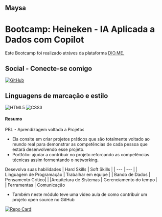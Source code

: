 ## Maysa
# Bootcamp: Heineken - IA Aplicada a Dados com Copilot
Este Bootcamp foi realizado atráves da plataforma [DIO.ME.](https://auth.dio.me/realms/master/protocol/openid-connect/auth?client_id=spa-core-client&redirect_uri=https%3A%2F%2Fweb.dio.me%2Fhome&state=1ee633f1-4cc2-4d9f-82ae-07eeff423c41&response_mode=fragment&response_type=code&scope=openid&nonce=89ede2e2-d8a2-4c1c-91c5-c0e6c85d9212)

## Social - Conecte-se comigo
[![GitHub](https://img.shields.io/badge/GitHub-100000?style=for-the-badge&logo=github&logoColor=white)](https://github.com/maysadasilva?tab=repositories)

## Linguagens de marcação e estilo
![HTML5](https://img.shields.io/badge/HTML5-E34F26?style=for-the-badge&logo=html5&logoColor=white)
![CSS3](https://img.shields.io/badge/CSS3-1572B6?style=for-the-badge&logo=css3&logoColor=white)

#### Resumo 

PBL - Aprendizagem voltada a Projetos
 - Ela consite em criar projetos práticos que são totalmente voltado ao mundo real para demonstrar as competências de cada pessoa que estará desenvolvendo esse projeto.
 - Portfólio: ajudar a contribuir no projeto reforcando as competências técnicas assim formentando o networking.

Desevolva suas habilidades
| Hard Skills   | Soft Skills |
| ---      | ---       |
| Linguagem de Programação | Trabalhar em equipe  |
| Bando de Dados     | Pensamento Crítico|        |
|Arquitetura de Sistemas |  Gerenciamento do tempo                      |
| Ferramentas         |                      Comunicação

- Também neste módulo teve uma video aula de como contribuir um projeto open source no GitHub

[![Repo Card](https://github-readme-stats.vercel.app/api/pin/?username=SEUUSERNAME&repo=SEUREPOSITORIO&bg_color=000&border_color=30A3DC&show_icons=true&icon_color=30A3DC&title_color=E94D5F&text_color=FFF)](https://github.com/SEUUSERNAME/SEUREPOSITORIO)

